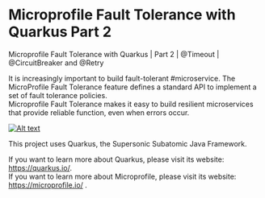 # Microprofile Fault Tolerance with Quarkus Part 2
Microprofile Fault Tolerance with Quarkus | Part 2 | @Timeout | @CircuitBreaker and @Retry

It is increasingly important to build fault-tolerant #microservice. 
The MicroProfile Fault Tolerance feature defines a standard API to implement a set of fault tolerance policies. \
Microprofile Fault Tolerance makes it easy to build resilient microservices that provide reliable function, even when errors occur.


[![Alt text](https://user-images.githubusercontent.com/8536722/110162186-aa6eab00-7dee-11eb-8289-bd3cf6c13a11.png)](https://youtu.be/d3YZ-PVex78 "Click to play on Youtube.com")


This project uses Quarkus, the Supersonic Subatomic Java Framework.

If you want to learn more about Quarkus, please visit its website: https://quarkus.io/. \
If you want to learn more about Microprofile, please visit its website: https://microprofile.io/ .
